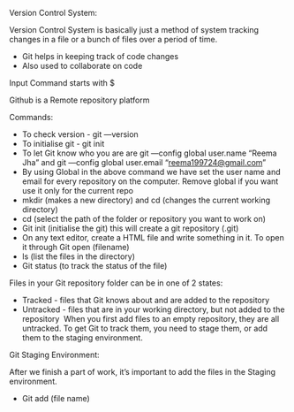 Version Control System:

Version Control System is basically just a method of system tracking changes in a file or a bunch of files over a period of time.
- Git helps in keeping track of code changes
- Also used to collaborate on code


Input Command starts with $

Github is a Remote repository platform

Commands:
- To check version - git —version
- To initialise git - git init
- To let Git know who you are are git —config global user.name “Reema Jha” and git —config global user.email “reema199724@gmail.com”
- By using Global in the above command we have set the user name and email for every repository on the computer. Remove global if you want use it only for the current repo
- mkdir (makes a new directory) and cd (changes the current working directory)
- cd (select the path of the folder or repository you want to work on)
- Git init (initialise the git) this will create a git repository (.git)
- On any text editor, create a HTML file and write something in it. To open it through Git open (filename)
- ls (list the files in the directory)
- Git status (to track the status of the file)

Files in your Git repository folder can be in one of 2 states:
* Tracked - files that Git knows about and are added to the repository
* Untracked - files that are in your working directory, but not added to the repository
 When you first add files to an empty repository, they are all untracked. To get Git to track them, you need to stage them, or add them to the staging environment.

Git Staging Environment: 

After we finish a part of work, it’s important to add the files in the Staging environment.

- Git add (file name)
